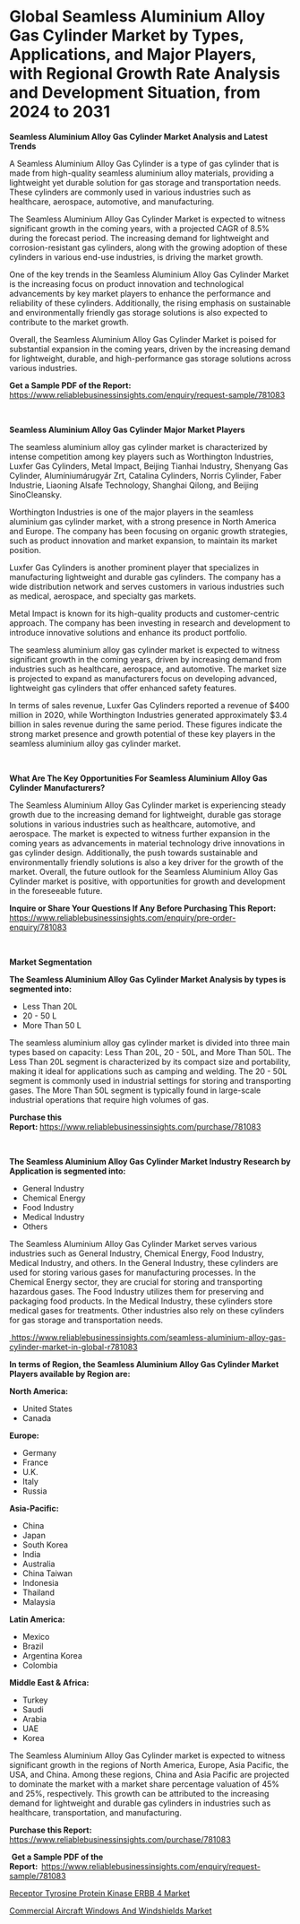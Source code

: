<p><h1>Global Seamless Aluminium Alloy Gas Cylinder Market by Types, Applications, and Major Players, with Regional Growth Rate Analysis and Development Situation, from 2024 to 2031</h1></p><p><strong>Seamless Aluminium Alloy Gas Cylinder Market Analysis and Latest Trends</strong></p>
<p><p>A Seamless Aluminium Alloy Gas Cylinder is a type of gas cylinder that is made from high-quality seamless aluminium alloy materials, providing a lightweight yet durable solution for gas storage and transportation needs. These cylinders are commonly used in various industries such as healthcare, aerospace, automotive, and manufacturing.</p><p>The Seamless Aluminium Alloy Gas Cylinder Market is expected to witness significant growth in the coming years, with a projected CAGR of 8.5% during the forecast period. The increasing demand for lightweight and corrosion-resistant gas cylinders, along with the growing adoption of these cylinders in various end-use industries, is driving the market growth.</p><p>One of the key trends in the Seamless Aluminium Alloy Gas Cylinder Market is the increasing focus on product innovation and technological advancements by key market players to enhance the performance and reliability of these cylinders. Additionally, the rising emphasis on sustainable and environmentally friendly gas storage solutions is also expected to contribute to the market growth.</p><p>Overall, the Seamless Aluminium Alloy Gas Cylinder Market is poised for substantial expansion in the coming years, driven by the increasing demand for lightweight, durable, and high-performance gas storage solutions across various industries.</p></p>
<p><strong>Get a Sample PDF of the Report:&nbsp;</strong> <a href="https://www.reliablebusinessinsights.com/enquiry/request-sample/781083">https://www.reliablebusinessinsights.com/enquiry/request-sample/781083</a></p>
<p>&nbsp;</p>
<p><strong>Seamless Aluminium Alloy Gas Cylinder Major Market Players</strong></p>
<p><p>The seamless aluminium alloy gas cylinder market is characterized by intense competition among key players such as Worthington Industries, Luxfer Gas Cylinders, Metal Impact, Beijing Tianhai Industry, Shenyang Gas Cylinder, Alumíniumárugyár Zrt, Catalina Cylinders, Norris Cylinder, Faber Industrie, Liaoning Alsafe Technology, Shanghai Qilong, and Beijing SinoCleansky. </p><p>Worthington Industries is one of the major players in the seamless aluminium gas cylinder market, with a strong presence in North America and Europe. The company has been focusing on organic growth strategies, such as product innovation and market expansion, to maintain its market position. </p><p>Luxfer Gas Cylinders is another prominent player that specializes in manufacturing lightweight and durable gas cylinders. The company has a wide distribution network and serves customers in various industries such as medical, aerospace, and specialty gas markets. </p><p>Metal Impact is known for its high-quality products and customer-centric approach. The company has been investing in research and development to introduce innovative solutions and enhance its product portfolio.</p><p>The seamless aluminium alloy gas cylinder market is expected to witness significant growth in the coming years, driven by increasing demand from industries such as healthcare, aerospace, and automotive. The market size is projected to expand as manufacturers focus on developing advanced, lightweight gas cylinders that offer enhanced safety features.</p><p>In terms of sales revenue, Luxfer Gas Cylinders reported a revenue of $400 million in 2020, while Worthington Industries generated approximately $3.4 billion in sales revenue during the same period. These figures indicate the strong market presence and growth potential of these key players in the seamless aluminium alloy gas cylinder market.</p></p>
<p>&nbsp;</p>
<p><strong>What Are The Key Opportunities For Seamless Aluminium Alloy Gas Cylinder Manufacturers?</strong></p>
<p><p>The Seamless Aluminium Alloy Gas Cylinder market is experiencing steady growth due to the increasing demand for lightweight, durable gas storage solutions in various industries such as healthcare, automotive, and aerospace. The market is expected to witness further expansion in the coming years as advancements in material technology drive innovations in gas cylinder design. Additionally, the push towards sustainable and environmentally friendly solutions is also a key driver for the growth of the market. Overall, the future outlook for the Seamless Aluminium Alloy Gas Cylinder market is positive, with opportunities for growth and development in the foreseeable future.</p></p>
<p><strong>Inquire or Share Your Questions If Any Before Purchasing This Report:</strong> <a href="https://www.reliablebusinessinsights.com/enquiry/pre-order-enquiry/781083">https://www.reliablebusinessinsights.com/enquiry/pre-order-enquiry/781083</a></p>
<p>&nbsp;</p>
<p><strong>Market Segmentation</strong></p>
<p><strong>The Seamless Aluminium Alloy Gas Cylinder Market Analysis by types is segmented into:</strong></p>
<p><ul><li>Less Than 20L</li><li>20 - 50 L</li><li>More Than 50 L</li></ul></p>
<p><p>The seamless aluminium alloy gas cylinder market is divided into three main types based on capacity: Less Than 20L, 20 - 50L, and More Than 50L. The Less Than 20L segment is characterized by its compact size and portability, making it ideal for applications such as camping and welding. The 20 - 50L segment is commonly used in industrial settings for storing and transporting gases. The More Than 50L segment is typically found in large-scale industrial operations that require high volumes of gas.</p></p>
<p><strong>Purchase this Report:&nbsp;</strong><a href="https://www.reliablebusinessinsights.com/purchase/781083">https://www.reliablebusinessinsights.com/purchase/781083</a></p>
<p>&nbsp;</p>
<p><strong>The Seamless Aluminium Alloy Gas Cylinder Market Industry Research by Application is segmented into:</strong></p>
<p><ul><li>General Industry</li><li>Chemical Energy</li><li>Food Industry</li><li>Medical Industry</li><li>Others</li></ul></p>
<p><p>The Seamless Aluminium Alloy Gas Cylinder Market serves various industries such as General Industry, Chemical Energy, Food Industry, Medical Industry, and others. In the General Industry, these cylinders are used for storing various gases for manufacturing processes. In the Chemical Energy sector, they are crucial for storing and transporting hazardous gases. The Food Industry utilizes them for preserving and packaging food products. In the Medical Industry, these cylinders store medical gases for treatments. Other industries also rely on these cylinders for gas storage and transportation needs.</p></p>
<p><a href="https://www.reliablebusinessinsights.com/seamless-aluminium-alloy-gas-cylinder-market-in-global-r781083">&nbsp;https://www.reliablebusinessinsights.com/seamless-aluminium-alloy-gas-cylinder-market-in-global-r781083</a></p>
<p><strong>In terms of Region, the Seamless Aluminium Alloy Gas Cylinder Market Players available by Region are:</strong></p>
<p>
    <p> <strong> North America: </strong>
        <ul>
            <li>United States</li>
            <li>Canada</li>
        </ul>
        </p> 
    <p> <strong> Europe: </strong>
        <ul>
            <li>Germany</li>
            <li>France</li>
            <li>U.K.</li>
            <li>Italy</li>
            <li>Russia</li>
        </ul>
        </p> 
    <p> <strong> Asia-Pacific: </strong>
        <ul>
            <li>China</li>
            <li>Japan</li>
            <li>South Korea</li>
            <li>India</li>
            <li>Australia</li>
            <li>China Taiwan</li>
            <li>Indonesia</li>
            <li>Thailand</li>
            <li>Malaysia</li>
        </ul>
        </p> 
    <p> <strong> Latin America: </strong>
        <ul>
            <li>Mexico</li>
            <li>Brazil</li>
            <li>Argentina Korea</li>
            <li>Colombia</li>
        </ul>
        </p> 
    <p> <strong> Middle East & Africa: </strong>
        <ul>
            <li>Turkey</li>
            <li>Saudi</li>
            <li>Arabia</li>
            <li>UAE</li>
            <li>Korea</li>
        </ul>
    </p>
    </p>
<p><p>The Seamless Aluminium Alloy Gas Cylinder market is expected to witness significant growth in the regions of North America, Europe, Asia Pacific, the USA, and China. Among these regions, China and Asia Pacific are projected to dominate the market with a market share percentage valuation of 45% and 25%, respectively. This growth can be attributed to the increasing demand for lightweight and durable gas cylinders in industries such as healthcare, transportation, and manufacturing.</p></p>
<p><strong>Purchase this Report: </strong><a href="https://www.reliablebusinessinsights.com/purchase/781083">https://www.reliablebusinessinsights.com/purchase/781083</a></p>
<p>&nbsp;<strong>Get a Sample PDF of the Report:&nbsp;&nbsp;</strong><a href="https://www.reliablebusinessinsights.com/enquiry/request-sample/781083">https://www.reliablebusinessinsights.com/enquiry/request-sample/781083</a></p>
<p><strong></strong></p>
<p><p><a href="https://github.com/markusgodoy/Market-Research-Report-List-4/blob/main/receptor-tyrosine-protein-kinase-erbb-4-market.md">Receptor Tyrosine Protein Kinase ERBB 4 Market</a></p><p><a href="https://view.publitas.com/reportprime-1/commercial-aircraft-windows-and-windshields-market-a-global-and-regional-analysis-2024-2031/">Commercial Aircraft Windows And Windshields Market</a></p></p>